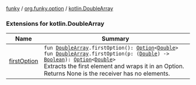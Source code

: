 [funky](../../index.md) / [org.funky.option](../index.md) / [kotlin.DoubleArray](.)

### Extensions for kotlin.DoubleArray

| Name | Summary |
|---|---|
| [firstOption](first-option.md) | `fun `[`DoubleArray`](https://kotlinlang.org/api/latest/jvm/stdlib/kotlin/-double-array/index.html)`.firstOption(): `[`Option`](../-option/index.md)`<`[`Double`](https://kotlinlang.org/api/latest/jvm/stdlib/kotlin/-double/index.html)`>`<br>`fun `[`DoubleArray`](https://kotlinlang.org/api/latest/jvm/stdlib/kotlin/-double-array/index.html)`.firstOption(p: (`[`Double`](https://kotlinlang.org/api/latest/jvm/stdlib/kotlin/-double/index.html)`) -> `[`Boolean`](https://kotlinlang.org/api/latest/jvm/stdlib/kotlin/-boolean/index.html)`): `[`Option`](../-option/index.md)`<`[`Double`](https://kotlinlang.org/api/latest/jvm/stdlib/kotlin/-double/index.html)`>`<br>Extracts the first element and wraps it in an Option. Returns None is the receiver has no elements. |
